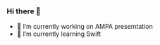### Hi there 👋

- 🔭 I’m currently working on AMPA presemtation
- 🌱 I’m currently learning Swift

<!-- 
- 👯 I’m looking to collaborate on ...
- 🤔 I’m looking for help with ...
- 💬 Ask me about ...
- 📫 How to reach me: ...
- 😄 Pronouns: ...
- ⚡ Fun fact: ...
-->
